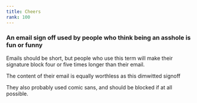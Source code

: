 ```yaml
---
title: Cheers
rank: 100
---
```

### An email sign off used by people who think being an asshole is fun or funny
Emails should be short, but people who use this term will make their signature block four or five times longer than their email.  

The content of their email is equally worthless as this dimwitted signoff

They also probably used comic sans, and should be blocked if at all possible.